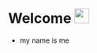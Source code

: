 # Welcome <img src="https://raw.githubusercontent.com/iampavangandhi/iampavangandhi/master/gifs/Hi.gif" width="30px">
* my name is me


